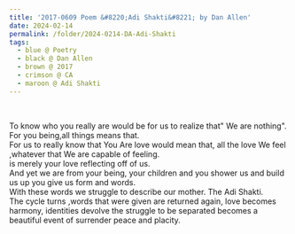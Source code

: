```yaml
---
title: '2017-0609 Poem &#8220;Adi Shakti&#8221; by Dan Allen'
date: 2024-02-14
permalink: /folder/2024-0214-DA-Adi-Shakti
tags:
  - blue @ Poetry
  - black @ Dan Allen
  - brown @ 2017
  - crimson @ CA
  - maroon @ Adi Shakti
---
```


<br>

<p>
To know who you really are would be for us to realize that" We are nothing".<br>
For you being,all things means that.<br>
For us to really know that You Are love would mean that, all the love We feel ,whatever that We are capable of feeling.<br>
is merely your love reflecting off of us.<br>
And yet we are from your being, your children and you shower us and build us up you give us form and words.<br>
With these words we struggle to describe our mother. The Adi Shakti.<br>
The cycle turns ,words that were given are returned again, love becomes harmony, identities devolve the struggle to be separated becomes a beautiful event of surrender peace and placity.<br>
</p>